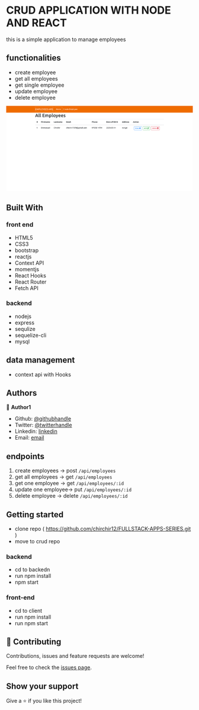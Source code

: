 # CRUD APPLICATION WITH NODE AND REACT

this is a simple application to manage employees

## functionalities
* create employee
* get all employees
* get single employee
* update employee 
* delete employee

![screenshot](screenshots/s1.png)

## Built With
### front end
- HTML5
- CSS3
- bootstrap
- reactjs
- Context API
- momentjs
- React Hooks
- React Router
- Fetch API
### backend 
- nodejs
- express
- sequlize
- sequelize-cli
- mysql 

## data management 
- context api with Hooks

## Authors

👤 **Author1**

- Github: [@githubhandle](https://github.com/chirchir12 )
- Twitter: [@twitterhandle](https://twitter.com/shadochir )
- Linkedin: [linkedin](https://www.linkedin.com/in/emmanuel-chirchir/ )
- Email: [email](chirchir7370@gmail.com)

## endpoints
1. create employees -> post `/api/employees`
2. get all employees -> get `/api/employees`
3. get one employee -> get `/api/employees/:id`
4. update one employee-> put `/api/employees/:id`
5. delete employee -> delete `/api/employees/:id`


## Getting started
- clone repo ( https://github.com/chirchir12/FULLSTACK-APPS-SERIES.git )
- move to crud repo 
### backend 
- cd to backedn
- run npm install
- npm start
### front-end
- cd to client
- run npm install
- run npm start



## 🤝 Contributing

Contributions, issues and feature requests are welcome!

Feel free to check the [issues page](issues/).

## Show your support

Give a ⭐️ if you like this project!


